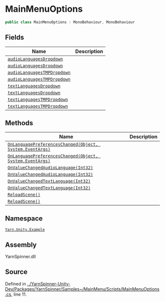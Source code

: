 # MainMenuOptions

```csharp
public class MainMenuOptions : MonoBehaviour, MonoBehaviour
```

## Fields

| Name                                            | Description |
| ----------------------------------------------- | ----------- |
| [`audioLanguagesDropdown`](broken-reference)    |             |
| [`audioLanguagesDropdown`](broken-reference)    |             |
| [`audioLanguagesTMPDropdown`](broken-reference) |             |
| [`audioLanguagesTMPDropdown`](broken-reference) |             |
| [`textLanguagesDropdown`](broken-reference)     |             |
| [`textLanguagesDropdown`](broken-reference)     |             |
| [`textLanguagesTMPDropdown`](broken-reference)  |             |
| [`textLanguagesTMPDropdown`](broken-reference)  |             |

## Methods

| Name                                                                         | Description |
| ---------------------------------------------------------------------------- | ----------- |
| [`OnLanguagePreferencesChanged(Object, System.EventArgs)`](broken-reference) |             |
| [`OnLanguagePreferencesChanged(Object, System.EventArgs)`](broken-reference) |             |
| [`OnValueChangedAudioLanguage(Int32)`](broken-reference)                     |             |
| [`OnValueChangedAudioLanguage(Int32)`](broken-reference)                     |             |
| [`OnValueChangedTextLanguage(Int32)`](broken-reference)                      |             |
| [`OnValueChangedTextLanguage(Int32)`](broken-reference)                      |             |
| [`ReloadScene()`](broken-reference)                                          |             |
| [`ReloadScene()`](broken-reference)                                          |             |

## Namespace

[`Yarn.Unity.Example`](../)

## Assembly

YarnSpinner.dll

## Source

Defined in [../YarnSpinner-Unity-Dev/Packages/YarnSpinner/Samples\~/MainMenu/Scripts/MainMenuOptions.cs](https://github.com/YarnSpinnerTool/YarnSpinner-Unity/blob/develop/Samples\~/MainMenu/Scripts/MainMenuOptions.cs#L11), line 11.
